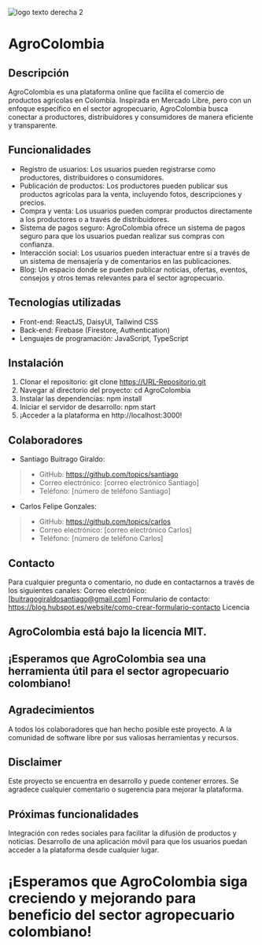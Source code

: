 ![logo texto derecha 2](https://github.com/academia-geek/demo-day-projects-agrocolombia/assets/117487196/f2ab5157-9777-4cd2-9be1-84e7a92b5aca)
# AgroColombia
## Descripción
AgroColombia es una plataforma online que facilita el comercio de productos agrícolas en Colombia. Inspirada en Mercado Libre, pero con un enfoque específico en el sector agropecuario, AgroColombia busca conectar a productores, distribuidores y consumidores de manera eficiente y transparente.

## Funcionalidades
- Registro de usuarios: Los usuarios pueden registrarse como productores, distribuidores o consumidores.
- Publicación de productos: Los productores pueden publicar sus productos agrícolas para la venta, incluyendo fotos, descripciones y precios.
- Compra y venta: Los usuarios pueden comprar productos directamente a los productores o a través de distribuidores.
- Sistema de pagos seguro: AgroColombia ofrece un sistema de pagos seguro para que los usuarios puedan realizar sus compras con confianza.
- Interacción social: Los usuarios pueden interactuar entre sí a través de un sistema de mensajería y de comentarios en las publicaciones.
- Blog: Un espacio donde se pueden publicar noticias, ofertas, eventos, consejos y otros temas relevantes para el sector agropecuario.

## Tecnologías utilizadas
- Front-end: ReactJS, DaisyUI, Tailwind CSS
- Back-end: Firebase (Firestore, Authentication)
- Lenguajes de programación: JavaScript, TypeScript

## Instalación
1. Clonar el repositorio: git clone https://URL-Repositorio.git
2. Navegar al directorio del proyecto: cd AgroColombia
3. Instalar las dependencias: npm install
4. Iniciar el servidor de desarrollo: npm start
5. ¡Acceder a la plataforma en http://localhost:3000!

## Colaboradores
- Santiago Buitrago Giraldo:
>- GitHub: https://github.com/topics/santiago
>- Correo electrónico: [correo electrónico Santiago]
>- Teléfono: [número de teléfono Santiago]
- Carlos Felipe Gonzales:
>- GitHub: https://github.com/topics/carlos
>- Correo electrónico: [correo electrónico Carlos]
>- Teléfono: [número de teléfono Carlos]

## Contacto
Para cualquier pregunta o comentario, no dude en contactarnos a través de los siguientes canales:
Correo electrónico: [buitragogiraldosantiago@gmail.com]
Formulario de contacto: https://blog.hubspot.es/website/como-crear-formulario-contacto
Licencia

## AgroColombia está bajo la licencia MIT.

## ¡Esperamos que AgroColombia sea una herramienta útil para el sector agropecuario colombiano!

## Agradecimientos

A todos los colaboradores que han hecho posible este proyecto.
A la comunidad de software libre por sus valiosas herramientas y recursos.

## Disclaimer
Este proyecto se encuentra en desarrollo y puede contener errores. Se agradece cualquier comentario o sugerencia para mejorar la plataforma.

## Próximas funcionalidades
Integración con redes sociales para facilitar la difusión de productos y noticias.
Desarrollo de una aplicación móvil para que los usuarios puedan acceder a la plataforma desde cualquier lugar.

# ¡Esperamos que AgroColombia siga creciendo y mejorando para beneficio del sector agropecuario colombiano!
